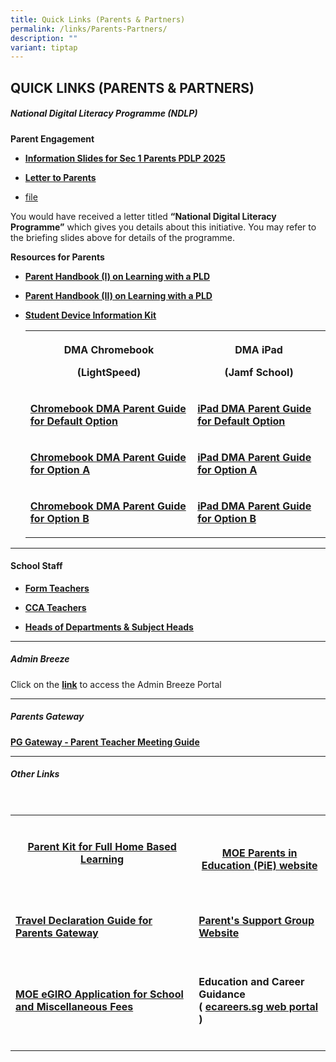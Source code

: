 ```yaml
---
title: Quick Links (Parents & Partners)
permalink: /links/Parents-Partners/
description: ""
variant: tiptap
---
```

<h2>QUICK LINKS (PARENTS &amp; PARTNERS)</h2>
<h5>National Digital Literacy Programme (NDLP)</h5>
<p><strong>Parent Engagement</strong>
</p>
<ul>
<li>
<p><strong><a href="/files/2025_Parent_Engagement_Deck.pdf" rel="noopener nofollow" target="_blank">Information Slides for Sec 1 Parents PDLP 2025</a></strong>
</p>
</li>
<li>
<p><strong><a href="/files/Letter_to_Parents___SGSS_13_Jan_25.pdf" rel="noopener nofollow" target="_blank">Letter to Parents</a></strong>
</p>
</li>
<li>
<p><a href="/files/Links/Parents/PDLP Application Form for Subsidy OF EF.pdf" rel="noopener nofollow" target="_blank">file</a>
</p>
<p></p>
</li>
</ul>
<p>You would have received a letter titled&nbsp;<strong>“National Digital Literacy Programme”</strong>&nbsp;which
gives you details about this initiative. You may refer to the briefing
slides above for details of the programme.</p>
<p><strong>Resources for Parents</strong>
</p>
<ul>
<li>
<p><strong><a href="/files/Links/Parents/Parent_Handbook__I_.pdf" rel="noopener noreferrer nofollow" target="_blank">Parent Handbook (I) on Learning with a PLD</a></strong>
</p>
</li>
<li>
<p><strong><a href="/files/Links/Parents/Parent_Handbook__II_.pdf" rel="noopener noreferrer nofollow" target="_blank">Parent Handbook (II) on Learning with a PLD</a></strong>
</p>
</li>
<li>
<p><strong><a href="/files/Links/Parents/Student%20Device%20Information%20Kit.pdf" rel="noopener noreferrer nofollow" target="_blank">Student Device Information Kit</a></strong>
</p>
<p></p>
<table style="minWidth: 50px">
<colgroup>
<col>
<col>
</colgroup>
<tbody>
<tr>
<th rowspan="1" colspan="1">
<p>DMA Chromebook</p>
<p>(LightSpeed)</p>
</th>
<th rowspan="1" colspan="1">
<p>DMA iPad</p>
<p>(Jamf School)</p>
</th>
</tr>
<tr>
<td rowspan="1" colspan="1">
<p><strong><a href="/files/Links/Parents/Parent_User_Guide_for_Default_Option.pdf" rel="noopener noreferrer nofollow" target="_blank">Chromebook DMA Parent Guide for Default Option</a></strong>
</p>
</td>
<td rowspan="1" colspan="1">
<p><strong><a href="/files/Links/Parents/iPad_DMA_Parent_Guide_for_Default_Option.pdf" rel="noopener nofollow" target="_blank">iPad DMA Parent Guide for Default Option</a></strong>
</p>
</td>
</tr>
<tr>
<td rowspan="1" colspan="1">
<p><strong><a href="/files/Links/Parents/Parent_User_Guide_for_Option_A.pdf" rel="noopener noreferrer nofollow" target="_blank">Chromebook DMA Parent Guide for Option A</a></strong>
</p>
</td>
<td rowspan="1" colspan="1">
<p><strong><a href="/files/Links/Parents/iPad_DMA_Parent_Guide_for_Option_A.pdf" rel="noopener nofollow" target="_blank">iPad DMA Parent Guide for Option A</a></strong>
</p>
</td>
</tr>
<tr>
<td rowspan="1" colspan="1">
<p><strong><a href="/files/Links/Parents/Parent_User_Guide_for_Option_B.pdf" rel="noopener noreferrer nofollow" target="_blank">Chromebook DMA Parent Guide for Option B</a></strong>
</p>
</td>
<td rowspan="1" colspan="1">
<p><strong><a href="/files/Links/Parents/iPad_DMA_Parent_Guide_for_Option_B.pdf" rel="noopener nofollow" target="_blank">iPad DMA Parent Guide for Option B</a></strong>
</p>
</td>
</tr>
</tbody>
</table>
<p></p>
</li>
</ul>
<hr>
<h4>School Staff</h4>
<ul data-tight="true" class="tight">
<li>
<p><strong><a href="https://stgabrielssec.moe.edu.sg/people/form-teachers/" rel="noopener noreferrer nofollow" target="_blank">Form Teachers</a></strong>
</p>
</li>
<li>
<p><strong><a href="https://stgabrielssec.moe.edu.sg/people/form-teachers/cca-teachers/" rel="noopener noreferrer nofollow" target="_blank">CCA&nbsp;Teachers</a></strong>
</p>
</li>
<li>
<p><strong><a href="https://stgabrielssec.moe.edu.sg/people/school-executive-committee/" rel="noopener noreferrer nofollow" target="_blank">Heads of Departments &amp; Subject Heads</a></strong>
</p>
</li>
</ul>
<hr>
<h5>Admin Breeze</h5>
<p>Click on the <strong><a href="https://stgabrielssec.adminbreeze.com/" rel="noopener noreferrer nofollow" target="_blank">link</a></strong> to
access the Admin Breeze Portal</p>
<hr>
<h5>Parents Gateway</h5>
<p><strong><a href="/files/Links/Parents/PG%20Meetings%20-%20User%20Guide%20for%20Parents%20-%20Aug%202020.pdf" rel="noopener noreferrer nofollow" target="_blank">PG Gateway - Parent Teacher Meeting Guide</a></strong>
</p>
<hr>
<h5>Other Links</h5>
<p>
<br>
</p>
<table style="minWidth: 50px">
<colgroup>
<col>
<col>
</colgroup>
<tbody>
<tr>
<th rowspan="1" colspan="1">
<p><a href="https://drive.google.com/file/d/1WJXC8t6IwsXX33rZkcta7GnOXi6eDDhk/view?usp=sharing" rel="noopener noreferrer nofollow" target="_blank"><br>Parent Kit for Full Home Based Learning</a>
<br>
<br>
</p>
</th>
<th rowspan="1" colspan="1">
<p><a href="https://www.schoolbag.sg/" rel="noopener noreferrer nofollow" target="_blank"><br>MOE Parents in Education (PiE) website</a>
<br>
</p>
</th>
</tr>
<tr>
<td rowspan="1" colspan="1">
<p><a href="https://drive.google.com/file/d/1W0wS5sZJSDlojssbMOsuI_nPybOxJ2Zz/view?usp=sharing" rel="noopener noreferrer nofollow" target="_blank"><br></a><strong><a href="https://drive.google.com/file/d/1W0wS5sZJSDlojssbMOsuI_nPybOxJ2Zz/view?usp=sharing" rel="noopener noreferrer nofollow" target="_blank">Travel Declaration Guide for Parents Gateway</a></strong>
<br>
</p>
</td>
<td rowspan="1" colspan="1">
<p><a href="https://sites.google.com/site/psgsgss/" rel="noopener noreferrer nofollow" target="_blank"><br></a><strong><a href="https://sites.google.com/site/psgsgss/" rel="noopener noreferrer nofollow" target="_blank">Parent's Support Group Website</a></strong>
</p>
</td>
</tr>
<tr>
<td rowspan="1" colspan="1">
<p><strong><a href="https://www.moe.gov.sg/financial-matters/fees/egiro" rel="noopener noreferrer nofollow" target="_blank"><br>MOE eGIRO Application for School and Miscellaneous Fees<br><br></a></strong>
</p>
</td>
<td rowspan="1" colspan="1">
<p>
<br><strong>Education and Career Guidance <br>( <a href="https://www.myskillsfuture.gov.sg/content/student/en/secondary.html" rel="noopener noreferrer nofollow" target="_blank">ecareers.sg web portal</a> ) </strong>
<br>
<br>
</p>
</td>
</tr>
</tbody>
</table>
<p></p>